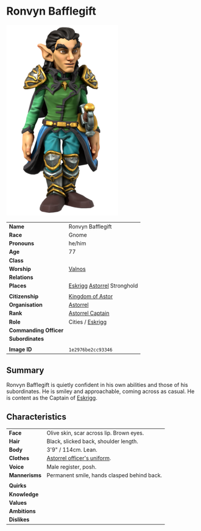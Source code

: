 # Ronvyn Bafflegift

<img src="https://raw.githubusercontent.com/jesskelsall/astarus-images/main/people/portraits/1e2976be2cc93346.png" height="500" />

|||
| --- | --- |
| **Name** | Ronvyn Bafflegift | character.3
| **Race** | Gnome |
| **Pronouns** | he/him |
| **Age** | 77 |
| **Class** | |
| **Worship** | [Valnos](../gods/deities/valnos.md) |
| **Relations** | |
| **Places** | [Eskrigg](../places/cities/eskrigg.md) [Astorrel](../organisations/astorrel/astorrel.md) Stronghold |
|||
| **Citizenship** | [Kingdom of Astor](../civilisations/kingdom-of-astor/kingdom-of-astor.md) |
| **Organisation** | [Astorrel](../organisations/astorrel/astorrel.md) |
| **Rank** | [Astorrel Captain](../organisations/astorrel/ranks/astorrel-captain.md) |
| **Role** | Cities / [Eskrigg](../places/cities/eskrigg.md) |
| **Commanding Officer** | |
| **Subordinates** | |
|||
| **Image ID** | `1e2976be2cc93346` |

## Summary

Ronvyn Bafflegift is quietly confident in his own abilities and those of his subordinates. He is smiley and approachable, coming across as casual. He is content as the Captain of [Eskrigg](../places/cities/eskrigg.md).

## Characteristics

| | |
| --- | --- |
| **Face** | Olive skin, scar across lip. Brown eyes. | characteristics.2
| **Hair** | Black, slicked back, shoulder length. |
| **Body** | 3'9" / 114cm. Lean. |
| **Clothes** | [Astorrel officer's uniform](../organisations/astorrel/uniforms/astorrel-officers-uniform.md). |
| **Voice** | Male register, posh. |
| **Mannerisms** | Permanent smile, hands clasped behind back. |
| | |
| **Quirks** | |
| **Knowledge** | |
| **Values** | |
| **Ambitions** | |
| **Dislikes** | |
